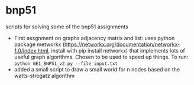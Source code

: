 # bnp51
scripts for solving some of the bnp51 assignments
- First assgnment on graphs adjacency matrix and list: uses python package metworkx (https://networkx.org/documentation/networkx-1.0/index.html, install with pip install networkx) that implements lots of useful graph algorithms. Chosen to be used to speed up things. To run: ```python GE1_BNP51_v2.py --file input.txt```
- added a small script to draw a small world for n nodes based on the watts-strogatz algorithm
